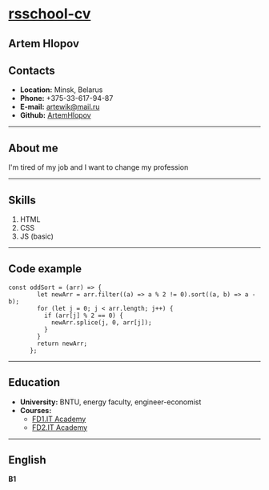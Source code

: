 # [rsschool-cv](https://artemhlopov.github.io/rsschool-cv/cv)

## Artem Hlopov

## Contacts

- **Location:** Minsk, Belarus
- **Phone:** +375-33-617-94-87
- **E-mail:** artewik@mail.ru
- **Github:** [ArtemHlopov](https://github.com/ArtemHlopov)

---

## About me

I'm tired of my job and I want to change my profession

---

## Skills

1. HTML
2. CSS
3. JS (basic)

---

## Code example

```
const oddSort = (arr) => {
        let newArr = arr.filter((a) => a % 2 != 0).sort((a, b) => a - b);
        for (let j = 0; j < arr.length; j++) {
          if (arr[j] % 2 == 0) {
            newArr.splice(j, 0, arr[j]);
          }
        }
        return newArr;
      };
```

---

## Education

- **University:** BNTU, energy faculty, engineer-economist
- **Courses:**
  - [FD1.IT Academy](https://www.it-academy.by/course/front-end-developer/fd1-razrabotka-veb-saytov-s-ispolzovaniem-html-css-i-javascript/)
  - [FD2.IT Academy](https://www.it-academy.by/course/front-end-developer/razrabotka-veb-prilozheniy-na-javascript/)

---

## English

**B1**
